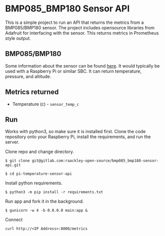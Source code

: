 # BMP085_BMP180 Sensor API

This is a simple project to run an API that returns the metrics from a BMP085/BMP180 sensor.  The project includes opensource libraries from Adafruit for interfacing with the sensor.  This returns metrics in Prometheus style output.

## BMP085/BMP180

Some information about the sensor can be found [here](https://www.adafruit.com/product/1603).  It would typically be used with a Raspberry Pi or similar SBC.  It can return temperature, pressure, and altitude.

## Metrics returned

* Temperature (c) - `sensor_temp_c`

## Run

Works with python3, so make sure it is installed first.  Clone the code repository onto your Raspberry Pi, install the requirements, and run the server.

Clone repo and change directory.

`$ git clone git@gitlab.com:raackley-open-source/bmp085_bmp180-sensor-api.git`

`$ cd pi-temperature-sensor-api`

Install python requirements.

`$ python3 -m pip install -r requirements.txt`

Run app and fork it in the background.

`$ gunicorn -w 4 -b 0.0.0.0 main:app &`

Connect

`curl http://<IP Address>:8000/metrics`
